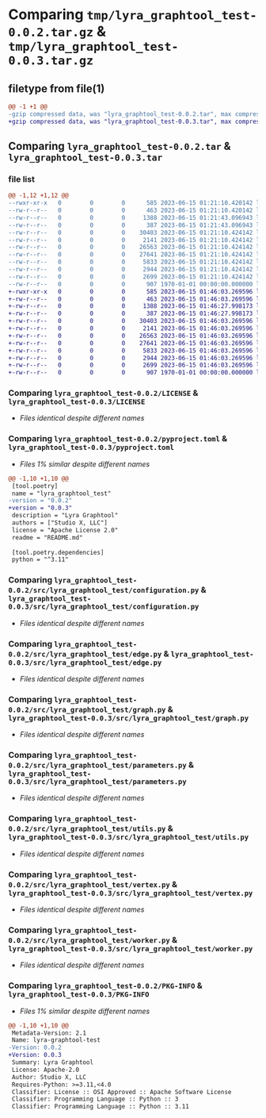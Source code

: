 # Comparing `tmp/lyra_graphtool_test-0.0.2.tar.gz` & `tmp/lyra_graphtool_test-0.0.3.tar.gz`

## filetype from file(1)

```diff
@@ -1 +1 @@
-gzip compressed data, was "lyra_graphtool_test-0.0.2.tar", max compression
+gzip compressed data, was "lyra_graphtool_test-0.0.3.tar", max compression
```

## Comparing `lyra_graphtool_test-0.0.2.tar` & `lyra_graphtool_test-0.0.3.tar`

### file list

```diff
@@ -1,12 +1,12 @@
--rwxr-xr-x   0        0        0      585 2023-06-15 01:21:10.420142 lyra_graphtool_test-0.0.2/LICENSE
--rw-r--r--   0        0        0      463 2023-06-15 01:21:10.420142 lyra_graphtool_test-0.0.2/README.md
--rw-r--r--   0        0        0     1388 2023-06-15 01:21:43.096943 lyra_graphtool_test-0.0.2/pyproject.toml
--rw-r--r--   0        0        0      387 2023-06-15 01:21:43.096943 lyra_graphtool_test-0.0.2/src/lyra_graphtool_test/__init__.py
--rw-r--r--   0        0        0    30403 2023-06-15 01:21:10.424142 lyra_graphtool_test-0.0.2/src/lyra_graphtool_test/configuration.py
--rw-r--r--   0        0        0     2141 2023-06-15 01:21:10.424142 lyra_graphtool_test-0.0.2/src/lyra_graphtool_test/edge.py
--rw-r--r--   0        0        0    26563 2023-06-15 01:21:10.424142 lyra_graphtool_test-0.0.2/src/lyra_graphtool_test/graph.py
--rw-r--r--   0        0        0    27641 2023-06-15 01:21:10.424142 lyra_graphtool_test-0.0.2/src/lyra_graphtool_test/parameters.py
--rw-r--r--   0        0        0     5833 2023-06-15 01:21:10.424142 lyra_graphtool_test-0.0.2/src/lyra_graphtool_test/utils.py
--rw-r--r--   0        0        0     2944 2023-06-15 01:21:10.424142 lyra_graphtool_test-0.0.2/src/lyra_graphtool_test/vertex.py
--rw-r--r--   0        0        0     2699 2023-06-15 01:21:10.424142 lyra_graphtool_test-0.0.2/src/lyra_graphtool_test/worker.py
--rw-r--r--   0        0        0      907 1970-01-01 00:00:00.000000 lyra_graphtool_test-0.0.2/PKG-INFO
+-rwxr-xr-x   0        0        0      585 2023-06-15 01:46:03.269596 lyra_graphtool_test-0.0.3/LICENSE
+-rw-r--r--   0        0        0      463 2023-06-15 01:46:03.269596 lyra_graphtool_test-0.0.3/README.md
+-rw-r--r--   0        0        0     1388 2023-06-15 01:46:27.998173 lyra_graphtool_test-0.0.3/pyproject.toml
+-rw-r--r--   0        0        0      387 2023-06-15 01:46:27.998173 lyra_graphtool_test-0.0.3/src/lyra_graphtool_test/__init__.py
+-rw-r--r--   0        0        0    30403 2023-06-15 01:46:03.269596 lyra_graphtool_test-0.0.3/src/lyra_graphtool_test/configuration.py
+-rw-r--r--   0        0        0     2141 2023-06-15 01:46:03.269596 lyra_graphtool_test-0.0.3/src/lyra_graphtool_test/edge.py
+-rw-r--r--   0        0        0    26563 2023-06-15 01:46:03.269596 lyra_graphtool_test-0.0.3/src/lyra_graphtool_test/graph.py
+-rw-r--r--   0        0        0    27641 2023-06-15 01:46:03.269596 lyra_graphtool_test-0.0.3/src/lyra_graphtool_test/parameters.py
+-rw-r--r--   0        0        0     5833 2023-06-15 01:46:03.269596 lyra_graphtool_test-0.0.3/src/lyra_graphtool_test/utils.py
+-rw-r--r--   0        0        0     2944 2023-06-15 01:46:03.269596 lyra_graphtool_test-0.0.3/src/lyra_graphtool_test/vertex.py
+-rw-r--r--   0        0        0     2699 2023-06-15 01:46:03.269596 lyra_graphtool_test-0.0.3/src/lyra_graphtool_test/worker.py
+-rw-r--r--   0        0        0      907 1970-01-01 00:00:00.000000 lyra_graphtool_test-0.0.3/PKG-INFO
```

### Comparing `lyra_graphtool_test-0.0.2/LICENSE` & `lyra_graphtool_test-0.0.3/LICENSE`

 * *Files identical despite different names*

### Comparing `lyra_graphtool_test-0.0.2/pyproject.toml` & `lyra_graphtool_test-0.0.3/pyproject.toml`

 * *Files 1% similar despite different names*

```diff
@@ -1,10 +1,10 @@
 [tool.poetry]
 name = "lyra_graphtool_test"
-version = "0.0.2"
+version = "0.0.3"
 description = "Lyra Graphtool"
 authors = ["Studio X, LLC"]
 license = "Apache License 2.0"
 readme = "README.md"
 
 [tool.poetry.dependencies]
 python = "^3.11"
```

### Comparing `lyra_graphtool_test-0.0.2/src/lyra_graphtool_test/configuration.py` & `lyra_graphtool_test-0.0.3/src/lyra_graphtool_test/configuration.py`

 * *Files identical despite different names*

### Comparing `lyra_graphtool_test-0.0.2/src/lyra_graphtool_test/edge.py` & `lyra_graphtool_test-0.0.3/src/lyra_graphtool_test/edge.py`

 * *Files identical despite different names*

### Comparing `lyra_graphtool_test-0.0.2/src/lyra_graphtool_test/graph.py` & `lyra_graphtool_test-0.0.3/src/lyra_graphtool_test/graph.py`

 * *Files identical despite different names*

### Comparing `lyra_graphtool_test-0.0.2/src/lyra_graphtool_test/parameters.py` & `lyra_graphtool_test-0.0.3/src/lyra_graphtool_test/parameters.py`

 * *Files identical despite different names*

### Comparing `lyra_graphtool_test-0.0.2/src/lyra_graphtool_test/utils.py` & `lyra_graphtool_test-0.0.3/src/lyra_graphtool_test/utils.py`

 * *Files identical despite different names*

### Comparing `lyra_graphtool_test-0.0.2/src/lyra_graphtool_test/vertex.py` & `lyra_graphtool_test-0.0.3/src/lyra_graphtool_test/vertex.py`

 * *Files identical despite different names*

### Comparing `lyra_graphtool_test-0.0.2/src/lyra_graphtool_test/worker.py` & `lyra_graphtool_test-0.0.3/src/lyra_graphtool_test/worker.py`

 * *Files identical despite different names*

### Comparing `lyra_graphtool_test-0.0.2/PKG-INFO` & `lyra_graphtool_test-0.0.3/PKG-INFO`

 * *Files 1% similar despite different names*

```diff
@@ -1,10 +1,10 @@
 Metadata-Version: 2.1
 Name: lyra-graphtool-test
-Version: 0.0.2
+Version: 0.0.3
 Summary: Lyra Graphtool
 License: Apache-2.0
 Author: Studio X, LLC
 Requires-Python: >=3.11,<4.0
 Classifier: License :: OSI Approved :: Apache Software License
 Classifier: Programming Language :: Python :: 3
 Classifier: Programming Language :: Python :: 3.11
```

